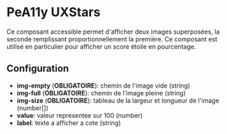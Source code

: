 PeA11y UXStars
==============

Ce composant accessible permet d'afficher deux images superposées, la seconde remplissant proportionnellement la première. 
Ce composant est utilisé en particulier pour afficher un score étoile en pourcentage.

Configuration
-------------

- **img-empty** (**OBLIGATOIRE**): chemin de l'image vide (string)
- **img-full** (**OBLIGATOIRE**): chemin de l'image pleine (string)
- **img-size** (**OBLIGATOIRE**): tableau de la largeur et longueur de l'image (number[])
- **value**: valeur representee sur 100 (number)
- **label**: texte a afficher a cote (string)

